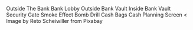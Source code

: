 Outside The Bank
Bank Lobby
Outside Bank Vault
Inside Bank Vault
Security Gate
Smoke Effect
Bomb
Drill
Cash Bags
Cash
Planning Screen < Image by Reto Scheiwiller from Pixabay
